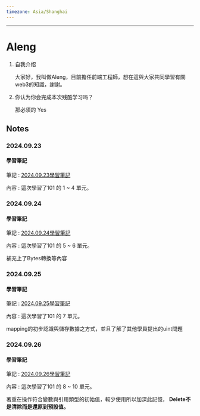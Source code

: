 ```yaml
---
timezone: Asia/Shanghai
---
```


---

# Aleng

1. 自我介绍

   大家好，我叫做Aleng，目前擔任前端工程師，想在這與大家共同學習有關web3的知識，謝謝。
2. 你认为你会完成本次残酷学习吗？

   那必須的 Yes
## Notes

<!-- Content_START -->
### 2024.09.23
#### 學習筆記
筆記 : [2024.09.23學習筆記](https://hackmd.io/@82tWd8u0TI6fMRC9VG6JXw/SkZ-UWnpA)

內容 : 這次學習了101 的 1 ~ 4 單元。

### 2024.09.24
#### 學習筆記
筆記 : [2024.09.24學習筆記](https://hackmd.io/@82tWd8u0TI6fMRC9VG6JXw/Byqhk3ppA)

內容 : 這次學習了101 的 5 ~ 6 單元。

補充上了Bytes轉換等內容

### 2024.09.25
#### 學習筆記
筆記 : [2024.09.25學習筆記](https://hackmd.io/@82tWd8u0TI6fMRC9VG6JXw/SkUXPpJAR)

內容 : 這次學習了101 的 7 單元。

mapping的初步認識與儲存數據之方式，並且了解了其他學員提出的uint問題

### 2024.09.26
#### 學習筆記
筆記 : [2024.09.26學習筆記](https://hackmd.io/@82tWd8u0TI6fMRC9VG6JXw/S18lOJZAA)

內容 : 這次學習了101 的 8 ~ 10 單元。

著重在操作符合變數與引用類型的初始值，較少使用所以加深此記憶，
**Delete不是清除而是還原到預設值。**
<!-- Content_END -->
